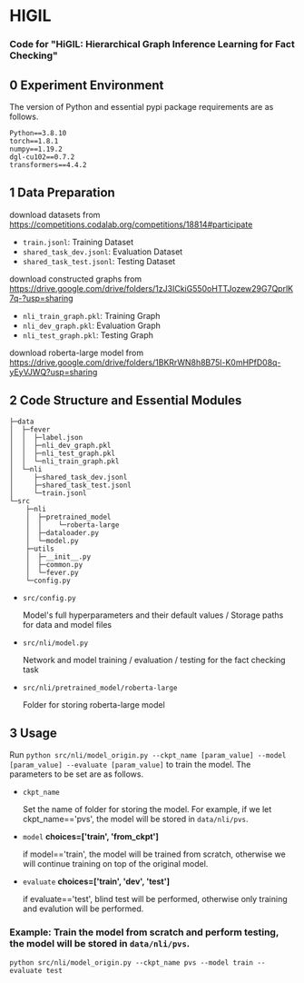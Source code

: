 # HIGIL

### Code for "HiGIL: Hierarchical Graph Inference Learning for Fact Checking"

## 0 Experiment Environment

The version of Python and essential pypi package requirements are as follows.

    Python==3.8.10
    torch==1.8.1
    numpy==1.19.2
    dgl-cu102==0.7.2
    transformers==4.4.2


## 1 Data Preparation

download datasets from https://competitions.codalab.org/competitions/18814#participate

* ```train.jsonl```: Training Dataset
* ```shared_task_dev.jsonl```: Evaluation Dataset
* ```shared_task_test.jsonl```: Testing Dataset

download constructed graphs from https://drive.google.com/drive/folders/1zJ3ICkiG550oHTTJozew29G7QprlK7q-?usp=sharing

* ```nli_train_graph.pkl```: Training Graph
* ```nli_dev_graph.pkl```: Evaluation Graph
* ```nli_test_graph.pkl```: Testing Graph


download roberta-large model from https://drive.google.com/drive/folders/1BKRrWN8h8B75l-K0mHPfD08q-yEyVJWQ?usp=sharing


## 2 Code Structure and Essential Modules

    ├─data
    │  ├─fever
    │  │  ├─label.json
    │  │  ├─nli_dev_graph.pkl
    │  │  ├─nli_test_graph.pkl
    │  │  └─nli_train_graph.pkl
    │  └─nli
    │     ├─shared_task_dev.jsonl
    │     ├─shared_task_test.jsonl
    │     └─train.jsonl
    └─src
        ├─nli
        │  ├─pretrained_model
        │  │    └─roberta-large
        │  ├─dataloader.py
        │  └─model.py
        ├─utils
        │  ├─__init__.py
        │  ├─common.py
        │  └─fever.py
        └─config.py


* ```src/config.py```   
  
  Model's full hyperparameters and their default values / Storage paths for data and model files

* ```src/nli/model.py```    
  
  Network and model training / evaluation / testing for the fact checking task

* ```src/nli/pretrained_model/roberta-large``` 
  
  Folder for storing roberta-large model
  


## 3 Usage

Run ```python src/nli/model_origin.py --ckpt_name [param_value] --model [param_value] --evaluate [param_value]``` to train the model. The parameters to be set are as follows.

* ```ckpt_name```   
  
  Set the name of folder for storing the model. For example, if we let ckpt_name=='pvs', the model will be stored in ```data/nli/pvs```.

* ```model``` **choices=['train', 'from_ckpt']** 
  
  if model=='train', the model will be trained from scratch, otherwise we will continue training on top of the original model.

* ```evaluate``` **choices=['train', 'dev', 'test']** 
  
   if evaluate=='test', blind test will be performed, otherwise only training and evalution will be performed.


### Example:  Train the model from scratch and perform testing,  the model will be stored in ```data/nli/pvs```.


    python src/nli/model_origin.py --ckpt_name pvs --model train --evaluate test





